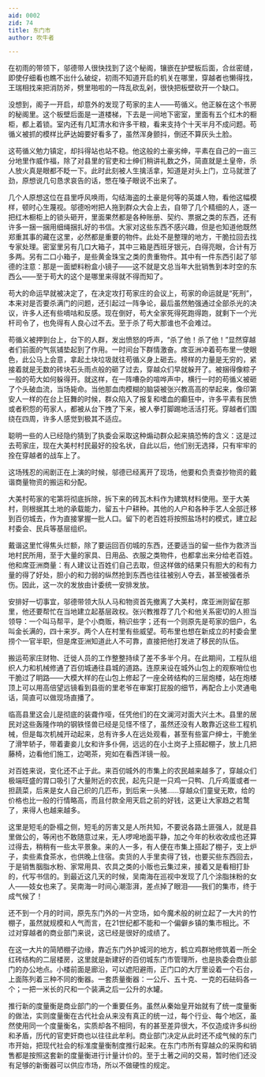 ```yaml
---
aid: 0002
zid: 74
title: 东门市
author: 吹牛者

---
```




  在初雨的带领下，邬德带人很快找到了这个秘阁，镶嵌在护壁板后面，合丝密缝，即使仔细看也瞧不出什么破绽，初雨不知道开启的机关在哪里，穿越者也懒得找，王瑞相找来把消防斧，劈里啪啦的一阵乱砍乱剁，很快把板壁砍开一个缺口。

  没想到，阁子一开启，却意外的发现了苟家的主人——苟循义。他正躲在这个书房的秘阁里。这个板壁后面是一道楼梯，下去是一间地下密室，里面有五个红木的橱柜，都上着锁。室内还有几缸清水和许多干粮，看来支持个十天半月不成问题。苟循义被抓的模样比萨达姆要好看多了，虽然浑身颤抖，倒还不算灰头土脸。

  这苟循义勉力镇定，却抖得站也站不稳。他这般的土豪劣绅，平素在自己的一亩三分地里作威作福，除了对县里的官吏和士绅们稍讲礼数之外，简直就是土皇帝，杀人放火真是眼都不眨一下。此时此刻被人生擒活拿，知道是对头上门，立马就泄了劲，原想说几句恳求哀告的话，憋在嗓子眼说不出来了。

  几个人原想这位在县里呼风唤雨，勾结海盗的土豪是何等的英雄人物，看他这幅模样，顿时心生蔑视。邬德吩咐把人拖到群众大会上去，自带了几个精细的人，逐一把红木橱柜上的锁头砸开，里面果然都是各种账册、契约、票据之类的东西，还有许多一捆一捆用细绳捆扎好的书信。大家对这些东西不感兴趣，但是也知道他既然郑重其事的藏在这里，必然都是重要的物件。此处不是整理的地方，干脆拉回去找专家处理。密室里另有几口大箱子，其中三箱是西班牙银元，白得亮眼，合计有万多两。另有二口小箱子，是些黄金珠宝之类的贵重物件。其中有一件东西引起了邬德的注意：那是一面塑料粉盒小镜子——这不就是文总当年大批销售到本时空的东西么——至于苟大的这个是哪里来得就不得而知了。

  苟大的命运早就被决定了，在决定攻打苟家庄的会议上，苟家的命运就是“死刑”，本来对是否要杀满门的问题，还引起过一阵争论，最后虽然勉强通过全部杀光的决议，许多人还有些嘀咕和反感。现在倒好，苟大全家死得死跑得跑，就剩下一个光杆司令了，也免得有人良心过不去。至于杀了苟大那谁也不会难过。

  苟循义被押到台上，台下的人群，发出愤怒的呼声，“杀了他！杀了他！”显然穿越者们前面的气氛铺垫起到了作用。一时间台下群情激奋。席亚洲冲着苟布里一使眼色，此公马上会意，拿起土块垃圾就往苟循义身上砸去。榜样的力量是无穷的，紧接着就是无数的砖块石头雨点般的砸了过去，穿越众们早就躲开了。被捆得像粽子一般的苟大如何躲得开。就这样，在一阵嘈杂的喧哗声中，横行一时的苟循义被砸了个头破血流，当场毙命。当他那血肉模糊的脑袋被张兴教高高的举起来，像印第安人一样的在台上狂舞的时候，群众陷入了报复和嗜血的癫狂中，许多平素有民愤或者积怨的苟家人，都被从台下拽了下来，被人拳打脚踢地活活打死。穿越者们围绕在四周，许多人感觉到极其不适应。

  聪明一些的人已经隐约猜到了执委会采取这种煽动群众起来搞恐怖的含义：这是过去苟家庄，现在大美村村民最好的投名状，自此以后，他们别无选择，只有牢牢的拴在穿越者的战车上了。

  这场残忍的闹剧正在上演的时候，邬德已经离开了现场，他要和负责查抄物资的戴谐商量物资的搬运和分配。

  大美村苟家的宅第将彻底拆除，拆下来的砖瓦木料作为建筑材料使用。至于大美村，则根据其土地的承载能力，留五十户耕种。其他的人户和各种手艺人全部迁移到百仞城去，作为直接掌握一批人口。留下的老百姓将按照盐场村的模式，建立起村委会、民兵等基层组织。

  戴谐这里忙得焦头烂额，除了要运回百仞城的东西，还要适当的留一些作为救济当地村民所用，至于大量的家具、日用品、衣服之类物件，也都拿出来分给老百姓。他和席亚洲商量：有人建议让百姓们自己去取，但这样做的结果只有胆大的和有力量的得了好处，胆小的和力弱的纵然抢到东西也往往被别人夺去，甚至被强者杀伤。因此，这一次的发放由计委统一安排发放。

  安排好一切事宜，邬德带领大队人马和物资首先撤离了大美村，席亚洲则留在那里，他还要帮忙在当地建立起基层政权。张兴教推荐了几个和他关系密切的人担当领导：一个叫马帮平，是个小商贩，稍识些字；还有一个则原先是苟家的佃户，名叫金长满的，四十来岁。两个人在村里有些威望。苟布里也想在新成立的村委会里捞个一官半职，但是席亚洲知道此人不可靠，直接把他打发进了移民的队伍。

  搬运苟家庄财物、迁徙人员的工作整整持续了差不多半个月。在此期间，工程队组织人力和机械修通了百仞城通往县城的道路。连原来设在城外山包上的观察哨位也干脆过了眀路——大模大样的在山包上修起了一座全砖结构的三层炮楼，站在炮楼顶上可以用高倍望远镜看到县衙的里老爷在审案打屁股的细节，再配合上小灵通电话，简直可以做现场直播了。

  临高县里这会儿是彻底的装聋作哑，任凭他们的在文澜河对面大兴土木。县里的居民对这些轰隆作响的钢铁怪兽已经是见怪不怪了，虽然还没有人敢靠近这些工程机械，但是每次机械开动起来，总有许多人在远处观看，甚至有些富户绅士，干脆坐了滑竿轿子，带着妻妾儿女和许多仆佣，远远的在小土岗子上搭起棚子，放上几把藤椅，边看他们施工，边喝茶，宛如在看西洋镜一般。

  对百姓来说，变化还不止于此。来百仞城外的市集上的农民越来越多了，穿越众们极端旺盛的胃口吸引了大量附近的农民，起先只是一只鸡一只鸭、几斤鸡蛋或者一担蔬菜，后来是女人自己织的几匹布，到后来一头猪……穿越众们童叟无欺，给的价格也比一般的行情略高，而且付款全用天启之前的好钱，这更让大家趋之若鹜了，来得人也越来越多。

  这里是短毛的卧榻之侧，短毛的厉害又是人所共知，不要说各路土匪强人，就是县里做公的，等闲也不敢随意过来，无人啰唣地面平静，加之今年的秋收收成也还算过得去，稍稍有一些太平景象。来的人一多，有人便在市集上搭起了棚子，支上炉子，卖些素食茶水，也供晚上住宿。卖货的人手里卖得了钱，也要买些东西回去，于是销售胭脂水粉、家常用具、农具之类的小贩也云集过来，接着又是看相打卦的，代写书信的。到最近这几天的时候，吴南海在巡视中发现了几个涂脂抹粉的女人——妓女也来了。吴南海一时间心潮澎湃，差点掉了眼泪——我们的集市，终于成气候了！

  还不到一个月的时间，原先东门外的一片空场，如今魔术般的树立起了一大片的竹棚子，虽然就规模和人气而言，在21世纪都不能和一个偏僻乡镇的集市相比。不过对穿越者的商业部门来说，这已经是很好的成绩了。

  在这一大片的简陋棚子边缘，靠近东门外护城河的地方，鹤立鸡群地修筑着一所全红砖结构的二层楼房，这里就是新建好的百仞城东门市管理所，也是执委会商业部门的办公地点。小楼前面是廊沿，可以遮阳避雨，正门口的大厅里设着一个石台，上面陈列着三种不同的衡器。一套质量衡器：一公斤、五十克、一克的石砝码各一个；一把一米长的尺和一个装满之后一公升的水罐。

  推行新的度量衡是商业部门的一个重要任务。虽然从秦始皇开始就有了统一度量衡的做法，实则度量衡在古代社会从来没有真正的统一过，每个行业、每个地区，虽然使用同一个度量衡名，实质却各不相同，有的甚至差异很大，不仅造成许多纠纷和矛盾，历代的官吏奸商也以往往此牟利。商业部门决定从此时还不成气候的东门市开始，把现代社会的标准度量衡制度推行起来。在东门市所有穿越众的采购和销售都是按照这套新的度量衡进行计量计价的。至于土著之间的交易，暂时他们还没有足够的新衡器可以供应市场，所以不做硬性的规定。



